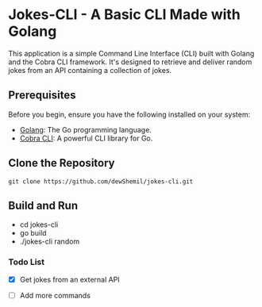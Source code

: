 # Jokes-CLI - A Basic CLI Made with Golang
This application is a simple Command Line Interface (CLI) built with Golang and the Cobra CLI framework. It's designed to retrieve and deliver random jokes from an API containing a collection of jokes.
## Prerequisites

Before you begin, ensure you have the following installed on your system:

- [Golang](https://golang.org/dl/): The Go programming language.
- [Cobra CLI](https://cobra.dev/): A powerful CLI library for Go.


## Clone the Repository
```git clone https://github.com/dewShemil/jokes-cli.git```

## Build and Run
- cd jokes-cli
- go build
- ./jokes-cli random

### Todo List
- [x] Get jokes from an external API
- [ ] Add more commands

